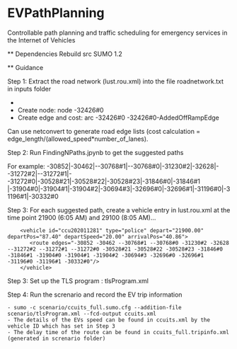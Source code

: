 # EVPathPlanning
Controllable path planning and traffic scheduling for emergency services in the Internet of Vehicles

** Dependencies
Rebuild src SUMO 1.2

** Guidance

Step 1: Extract the road network (lust.rou.xml) into the file roadnetwork.txt in inputs folder
 - <route edges="-32426#0 -32426#0-AddedOffRampEdge -31128 -31604 -30590#5 -30590#6 -30590#7 -30590#8 -32952#0 -32952#1 --31462#3 --31462#2 --31868#2 --31868#1 --31868#0 -31078#1 -31260 -30324 -31110 -30612 -30994#1 -31502 -31712#1 -31794#0 -31794#1 -31794#2 -31794#3 -31794#4 -31794#5 -31794#6 -31794#7 --30528#42 --30528#41 --30528#40 --30528#39"/>
 - Create node: node -32426#0
 - Create edge and cost: arc -32426#0 -32426#0-AddedOffRampEdge
 
 Can use netconvert to generate road edge lists (cost calculation = edge_length/(allowed_speed*number_of_lanes).

Step 2: Run FindingNPaths.jpynb to get the suggested paths

 For example:
      -30852|-30462|--30768#1|--30768#0|-31230#2|-32628|--31272#2|--31272#1|--31272#0|-30528#21|-30528#22|-30528#23|-31846#0|-31846#1 |-31904#0|-31904#1|-31904#2|-30694#3|-32696#0|-32696#1|-31196#0|-31196#1|-30332#0


Step 3: For each suggested path, create a vehicle entry in lust.rou.xml at the time point 21900 (6:05 AM) and 29100 (8:05 AM)...
       
		<vehicle id="ccu202011281" type="police" depart="21900.00" departPos="87.40" departSpeed="20.00" arrivalPos="40.86">
           <route edges="-30852 -30462 --30768#1 --30768#0 -31230#2 -32628 --31272#2 --31272#1 --31272#0 -30528#21 -30528#22 -30528#23 -31846#0 -31846#1 -31904#0 -31904#1 -31904#2 -30694#3 -32696#0 -32696#1 -31196#0 -31196#1 -30332#0"/>
        </vehicle>  
		
Step 3: Set up the TLS program : tlsProgram.xml

Step 4: Run the screnario and record the EV trip information
     
	- sumo -c scenario/ccuits_full.sumo.cfg --addition-file scenario/tlsProgram.xml --fcd-output ccuits.xml
	- The details of the EVs speed can be found in ccuits.xml by the vehicle ID which has set in Step 3 
	- The delay time of the route can be found in ccuits_full.tripinfo.xml (generated in screnario folder)

	
   	 